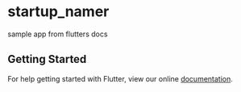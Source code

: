 # startup_namer

sample app from flutters docs

## Getting Started

For help getting started with Flutter, view our online
[documentation](https://flutter.io/).
